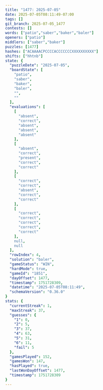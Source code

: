 ```yaml
---
title: "1477: 2025-07-05"
date: 2025-07-05T08:11:49-07:00
tags: []
git_branch: 2025-07-05_1477
contests: []
words: ["patio","saber","baker","baler"]
openers: ["patio"]
middlers: ["saber","baker"]
puzzles: [1477]
hashes: ["ACAAAACPCCCCACCCCCCCXXXXXXXXXX"]
shifts: ["hhtnb"]
state: {
  "puzzleDate": "2025-07-05",
  "boardState": [
    "patio",
    "saber",
    "baker",
    "baler",
    "",
    ""
  ],
  "evaluations": [
    [
      "absent",
      "correct",
      "absent",
      "absent",
      "absent"
    ],
    [
      "absent",
      "correct",
      "present",
      "correct",
      "correct"
    ],
    [
      "correct",
      "correct",
      "absent",
      "correct",
      "correct"
    ],
    [
      "correct",
      "correct",
      "correct",
      "correct",
      "correct"
    ],
    null,
    null
  ],
  "rowIndex": 4,
  "solution": "baler",
  "gameStatus": "WIN",
  "hardMode": true,
  "gameId": "1851",
  "dayOffset": 1477,
  "timestamp": 1751728309,
  "datetime": "2025-07-05T08:11:49",
  "schemaVersion": "0.36.0"
}
stats: {
  "currentStreak": 1,
  "maxStreak": 37,
  "guesses": {
    "1": 0,
    "2": 5,
    "3": 37,
    "4": 63,
    "5": 31,
    "6": 11,
    "fail": 5
  },
  "gamesPlayed": 152,
  "gamesWon": 147,
  "hasPlayed": true,
  "lastWonDayOffset": 1477,
  "timestamp": 1751728309
}
---
```

<!-- more -->
